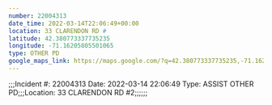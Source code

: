 ```yaml
---
number: 22004313
date_time: 2022-03-14T22:06:49+00:00
location: 33 CLARENDON RD #
latitude: 42.380773337735235
longitude: -71.16205805501065
type: OTHER PD
google_maps_link: https://maps.google.com/?q=42.380773337735235,-71.16205805501065
---
```


;;;Incident #: 22004313  Date: 2022-03-14 22:06:49   Type: ASSIST OTHER PD;;;Location: 33 CLARENDON RD #2;;;;;;
